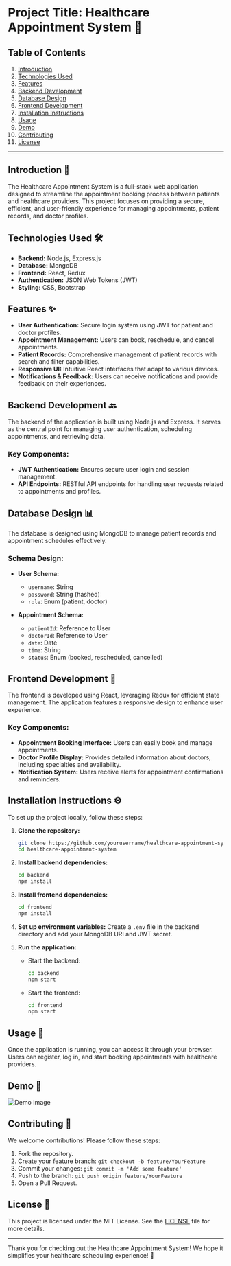 # Project Title: Healthcare Appointment System 🏥

## Table of Contents
1. [Introduction](#introduction)
2. [Technologies Used](#technologies-used)
3. [Features](#features)
4. [Backend Development](#backend-development)
5. [Database Design](#database-design)
6. [Frontend Development](#frontend-development)
7. [Installation Instructions](#installation-instructions)
8. [Usage](#usage)
9. [Demo](#demo)
10. [Contributing](#contributing)
11. [License](#license)

---

## Introduction 📖
The Healthcare Appointment System is a full-stack web application designed to streamline the appointment booking process between patients and healthcare providers. This project focuses on providing a secure, efficient, and user-friendly experience for managing appointments, patient records, and doctor profiles.

## Technologies Used 🛠️
- **Backend:** Node.js, Express.js
- **Database:** MongoDB
- **Frontend:** React, Redux
- **Authentication:** JSON Web Tokens (JWT)
- **Styling:** CSS, Bootstrap

## Features ✨
- **User Authentication:** Secure login system using JWT for patient and doctor profiles.
- **Appointment Management:** Users can book, reschedule, and cancel appointments.
- **Patient Records:** Comprehensive management of patient records with search and filter capabilities.
- **Responsive UI:** Intuitive React interfaces that adapt to various devices.
- **Notifications & Feedback:** Users can receive notifications and provide feedback on their experiences.

## Backend Development 🔙
The backend of the application is built using Node.js and Express. It serves as the central point for managing user authentication, scheduling appointments, and retrieving data.

### Key Components:
- **JWT Authentication:** Ensures secure user login and session management.
- **API Endpoints:** RESTful API endpoints for handling user requests related to appointments and profiles.

## Database Design 📊
The database is designed using MongoDB to manage patient records and appointment schedules effectively.

### Schema Design:
- **User Schema:** 
  - `username`: String
  - `password`: String (hashed)
  - `role`: Enum (patient, doctor)
  
- **Appointment Schema:**
  - `patientId`: Reference to User
  - `doctorId`: Reference to User
  - `date`: Date
  - `time`: String
  - `status`: Enum (booked, rescheduled, cancelled)

## Frontend Development 🎨
The frontend is developed using React, leveraging Redux for efficient state management. The application features a responsive design to enhance user experience.

### Key Components:
- **Appointment Booking Interface:** Users can easily book and manage appointments.
- **Doctor Profile Display:** Provides detailed information about doctors, including specialties and availability.
- **Notification System:** Users receive alerts for appointment confirmations and reminders.

## Installation Instructions ⚙️
To set up the project locally, follow these steps:

1. **Clone the repository:**
   ```bash
   git clone https://github.com/yourusername/healthcare-appointment-system.git
   cd healthcare-appointment-system
   ```

2. **Install backend dependencies:**
   ```bash
   cd backend
   npm install
   ```

3. **Install frontend dependencies:**
   ```bash
   cd frontend
   npm install
   ```

4. **Set up environment variables:**
   Create a `.env` file in the backend directory and add your MongoDB URI and JWT secret.

5. **Run the application:**
   - Start the backend:
     ```bash
     cd backend
     npm start
     ```
   - Start the frontend:
     ```bash
     cd frontend
     npm start
     ```

## Usage 🚀
Once the application is running, you can access it through your browser. Users can register, log in, and start booking appointments with healthcare providers.

## Demo 🎥
![Demo Image](https://drive.google.com/file/d/1hYLnAQk8Pvwqe5zO_OyF6hb47nGXj8dz/view?usp=sharing)

## Contributing 🤝
We welcome contributions! Please follow these steps:
1. Fork the repository.
2. Create your feature branch: `git checkout -b feature/YourFeature`
3. Commit your changes: `git commit -m 'Add some feature'`
4. Push to the branch: `git push origin feature/YourFeature`
5. Open a Pull Request.

## License 📄
This project is licensed under the MIT License. See the [LICENSE](LICENSE) file for more details.

---

Thank you for checking out the Healthcare Appointment System! We hope it simplifies your healthcare scheduling experience! 🌟
